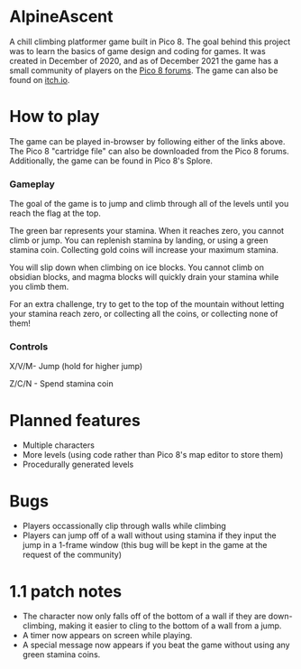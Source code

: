 # AlpineAscent
A chill climbing platformer game built in Pico 8. The goal behind this project was to learn the basics of game design and coding for games. It was created in December of 2020, and as of December 2021 the game has a small community of players on the [Pico 8 forums](https://www.lexaloffle.com/bbs/?tid=40791). The game can also be found on [itch.io](https://tytydavis.itch.io/alpine-ascent).

# How to play
The game can be played in-browser by following either of the links above. The Pico 8 "cartridge file" can also be downloaded from the Pico 8 forums. Additionally, the game can be found in Pico 8's Splore.


### Gameplay
The goal of the game is to jump and climb through all of the levels until you reach the flag at the top.

The green bar represents your stamina. When it reaches zero, you  cannot climb or jump. You can replenish stamina by landing, or using a green stamina coin. Collecting gold coins will increase your maximum stamina.

You will slip down when climbing on ice blocks. You cannot climb on obsidian blocks, and magma blocks will quickly drain your stamina while you climb them.

For an extra challenge, try to get to the top of the mountain without letting your stamina reach zero, or collecting all the coins, or collecting none of them!

### Controls

X/V/M- Jump (hold for higher jump)

Z/C/N - Spend stamina coin

# Planned features
* Multiple characters
* More levels (using code rather than Pico 8's map editor to store them)
* Procedurally generated levels

# Bugs
* Players occassionally clip through walls while climbing
* Players can jump off of a wall without using stamina if they input the jump in a 1-frame window (this bug will be kept in the game at the request of the community)

# 1.1 patch notes
* The character now only falls off of the bottom of a wall if they are down-climbing, making it easier to cling to the bottom of a wall from a jump.
* A timer now appears on screen while playing.
* A special message now appears if you beat the game without using any green stamina coins.
